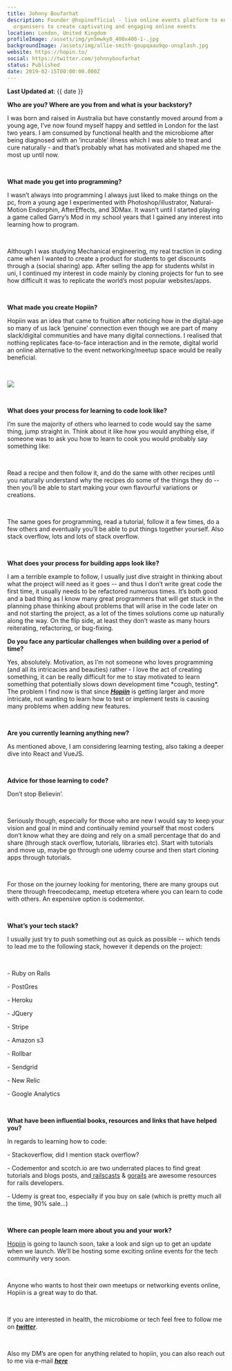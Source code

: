 ```yaml
---
title: Johnny Boufarhat
description: Founder @hopinofficial - live online events platform to enable
  organisers to create captivating and engaging online events
location: London, United Kingdom
profileImage: /assets/img/yn5mwky0_400x400-1-.jpg
backgroundImage: /assets/img/allie-smith-goupqaau9qo-unsplash.jpg
website: https://hopin.to/
social: https://twitter.com/johnnyboufarhat
status: Published
date: 2019-02-15T00:00:00.000Z
---
```

**Last Updated at**: {{ date }}

**Who are you? Where are you from and what is your backstory?**

I was born and raised in Australia but have constantly moved around from a young age, I’ve now found myself happy and settled in London for the last two years. I am consumed by functional health and the microbiome after being diagnosed with an ‘incurable’ illness which I was able to treat and cure naturally - and that’s probably what has motivated and shaped me the most up until now.

<br>

**What made you get into programming?**

I wasn’t always into programming I always just liked to make things on the pc, from a young age I experimented with Photoshop/illustrator, Natural-Motion Endorphin, AfterEffects, and 3DMax. It wasn’t until I started playing a game called Garry’s Mod in my school years that I gained any interest into learning how to program.

<br>

Although I was studying Mechanical engineering, my real traction in coding came when I wanted to create a product for students to get discounts through a (social sharing) app. After selling the app for students whilst in uni, I continued my interest in code mainly by cloning projects for fun to see how difficult it was to replicate the world’s most popular websites/apps.

<br>

**What made you create Hopiin?**

Hopiin was an idea that came to fruition after noticing how in the digital-age so many of us lack ‘genuine’ connection even though we are part of many slack/digital communities and have many digital connections. I realised that nothing replicates face-to-face interaction and in the remote, digital world an online alternative to the event networking/meetup space would be really beneficial.

<br>

![](https://lh5.googleusercontent.com/EcIsje4sgHGF-P1vj8fGFAvNCKizRJiqMfo4xzDvE8B-T2mdVEjKcZ_HS8yfwobsqA73wI9DB_U2t7Q-mRI9H-DWKdpza0PV-7vepDxzw-_H1s3O7p9jcPftXueuq49rQiU-nujk)

<br>

**What does your process for learning to code look like?**

I’m sure the majority of others who learned to code would say the same thing, jump straight in. Think about it like how you would anything else, if someone was to ask you how to learn to cook you would probably say something like:

<br>

Read a recipe and then follow it, and do the same with other recipes until you naturally understand why the recipes do some of the things they do -- then you’ll be able to start making your own flavourful variations or creations.

<br>

The same goes for programming, read a tutorial, follow it a few times, do a few others and eventually you’ll be able to put things together yourself. Also stack overflow, lots and lots of stack overflow.

<br>

**What does your process for building apps look like?**

I am a terrible example to follow, I usually just dive straight in thinking about what the project will need as it goes -- and thus I don’t write great code the first time, it usually needs to be refactored numerous times. It’s both good and a bad thing as I know many great programmers that will get stuck in the planning phase thinking about problems that will arise in the code later on and not starting the project, as a lot of the times solutions come up naturally along the way. On the flip side, at least they don’t waste as many hours reiterating, refactoring, or bug-fixing.<br>

**Do you face any particular challenges when building over a period of time?**

Yes, absolutely. Motivation, as I’m not someone who loves programming (and all its intricacies and beauties) rather - I love the act of creating something, it can be really difficult for me to stay motivated to learn something that potentially slows down development time \*cough, testing\*. The problem I find now is that since ***[Hopiin](https://hopiin.com/)*** is getting larger and more intricate, not wanting to learn how to test or implement tests is causing many problems when adding new features.

<br>

**Are you currently learning anything new?**

As mentioned above, I am considering learning testing, also taking a deeper dive into React and VueJS.

<br>

**Advice for those learning to code?**

Don’t stop Believin’.

<br>

Seriously though, especially for those who are new I would say to keep your vision and goal in mind and continually remind yourself that most coders don’t know what they are doing and rely on a small percentage that do and share (through stack overflow, tutorials, libraries etc). Start with tutorials and move up, maybe go through one udemy course and then start cloning apps through tutorials.

<br>

For those on the journey looking for mentoring, there are many groups out there through freecodecamp, meetup etcetera where you can learn to code with others. An expensive option is codementor.

<br>

**What’s your tech stack?**

I usually just try to push something out as quick as possible -- which tends to lead me to the following stack, however it depends on the project:

<br>

\- Ruby on Rails

\- PostGres

\- Heroku

\- JQuery

\- Stripe

\- Amazon s3

\- Rollbar

\- Sendgrid

\- New Relic

\- Google Analytics

<br>

**What have been influential books, resources and links that have helped you?**

In regards to learning how to code:

\- Stackoverflow, did I mention stack overflow?

\- Codementor and scotch.io are two underrated places to find great tutorials and blogs posts, and[ railscasts](http://railscasts.com/) & [gorails](https://gorails.com/) are awesome resources for rails developers.

\- Udemy is great too, especially if you buy on sale (which is pretty much all the time, 90% sale…)

<br>

**Where can people learn more about you and your work?**

[Hopiin](http://hopiin.com/) is going to launch soon, take a look and sign up to get an update when we launch. We’ll be hosting some exciting online events for the tech community very soon.

<br>

Anyone who wants to host their own meetups or networking events online, Hopiin is a great way to do that.

<br>

If you are interested in health, the microbiome or tech feel free to follow me on ***[twitter](https://twitter.com/johnnyboufarhat)***.

<br>

Also my DM’s are open for anything related to hopiin, you can also reach out to me via e-mail ***[here](mailto:johnny@hopiin.com)***